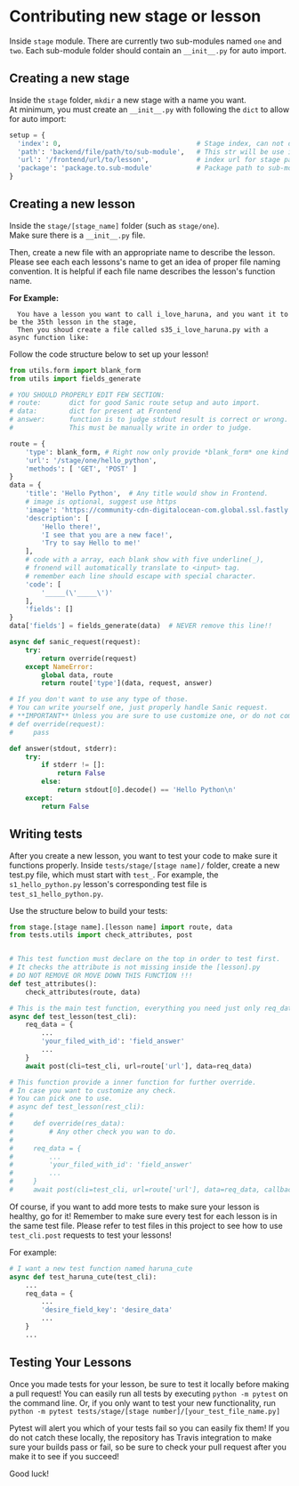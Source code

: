 
# Contributing new stage or lesson

Inside `stage` module.
There are currently two sub-modules named `one` and `two`.
Each sub-module folder should contain an `__init__.py` for auto import.

## Creating a new stage
Inside the `stage` folder, `mkdir` a new stage with a name you want.  
At minimum, you must create an `__init__.py` with following the `dict` to allow for auto import:  

```python
setup = {
  'index': 0,                                  # Stage index, can not duplicate, before setting, please check first.
  'path': 'backend/file/path/to/sub-module',   # This str will be use in os.path.join(), Do NOT start with /
  'url': '/frontend/url/to/lesson',            # index url for stage page. Will be DEPRECATED soon.
  'package': 'package.to.sub-module'           # Package path to sub-module, use for __import__ function call.
}
```

## Creating a new lesson

Inside the `stage/[stage_name]` folder (such as `stage/one`).  
Make sure there is a `__init__.py` file.  

Then, create a new file with an appropriate name to describe the lesson. Please see each each lessons's name
to get an idea of proper file naming convention. It is helpful if each file name describes the lesson's function name.  

**For Example:**
```
  You have a lesson you want to call i_love_haruna, and you want it to be the 35th lesson in the stage,
  Then you shoud create a file called s35_i_love_haruna.py with a async function like:
```

Follow the code structure below to set up your lesson!
```python
from utils.form import blank_form
from utils import fields_generate

# YOU SHOULD PROPERLY EDIT FEW SECTION:
# route:       dict for good Sanic route setup and auto import.
# data:        dict for present at Frontend
# answer:      function is to judge stdout result is correct or wrong.
#              This must be manually write in order to judge.

route = {
    'type': blank_form, # Right now only provide *blank_form* one kind of form 181004.
    'url': '/stage/one/hello_python',
    'methods': [ 'GET', 'POST' ]
}
data = {
    'title': 'Hello Python',  # Any title would show in Frontend.
    # image is optional, suggest use https
    'image': 'https://community-cdn-digitalocean-com.global.ssl.fastly.net/assets/tutorials/images/large/EBOOK_PYTHON_no-name.png?1516826609',
    'description': [
        'Hello there!',
        'I see that you are a new face!',
        'Try to say Hello to me!'
    ],
    # code with a array, each blank show with five underline(_),
    # fronend will automatically translate to <input> tag.
    # remember each line should escape with special character.
    'code': [
        '_____(\'_____\')'
    ],
    'fields': []
}
data['fields'] = fields_generate(data)  # NEVER remove this line!!

async def sanic_request(request):
    try:
        return override(request)
    except NameError:
        global data, route
        return route['type'](data, request, answer)

# If you don't want to use any type of those.
# You can write yourself one, just properly handle Sanic request.
# **IMPORTANT** Unless you are sure to use customize one, or do not comment out this function.
# def override(request):
#     pass

def answer(stdout, stderr):
    try:
        if stderr != []:
            return False
        else:
            return stdout[0].decode() == 'Hello Python\n'
    except:
        return False

```

## Writing tests
After you create a new lesson, you want to test your code to make sure it functions properly.
Inside `tests/stage/[stage name]/` folder, create a new test.py file, which must start with `test_`.
For example, the `s1_hello_python.py` lesson's corresponding test file is `test_s1_hello_python.py`.


Use the structure below to build your tests:
```python
from stage.[stage name].[lesson name] import route, data
from tests.utils import check_attributes, post


# This test function must declare on the top in order to test first.
# It checks the attribute is not missing inside the [lesson].py
# DO NOT REMOVE OR MOVE DOWN THIS FUNCTION !!!
def test_attributes():
    check_attributes(route, data)

# This is the main test function, everything you need just only req_data.
async def test_lesson(test_cli):
    req_data = {
        ...
        'your_filed_with_id': 'field_answer'
        ...
    }
    await post(cli=test_cli, url=route['url'], data=req_data)

# This function provide a inner function for further override.
# In case you want to customize any check.
# You can pick one to use.
# async def test_lesson(rest_cli):
#     
#     def override(res_data):
#         # Any other check you wan to do.
#
#     req_data = {
#         ...
#         'your_filed_with_id': 'field_answer'
#         ...
#     }
#     await post(cli=test_cli, url=route['url'], data=req_data, callback=override)
```

Of course, if you want to add more tests to make sure your lesson is healthy, go for it!
Remember to make sure every test for each lesson is in the same test file.
Please refer to test files in this project to see how to use `test_cli.post` requests to test your lessons!

For example:
```python
# I want a new test function named haruna_cute
async def test_haruna_cute(test_cli):
    ...
    req_data = {
        ...
        'desire_field_key': 'desire_data'
        ...
    }
    ...
```

## Testing Your Lessons
Once you made tests for your lesson, be sure to test it locally before making a pull request!
You can easily run all tests by executing `python -m pytest` on the command line. Or, if you only want to test your new functionality, run `python -m pytest tests/stage/[stage number]/[your_test_file_name.py]`

Pytest will alert you which of your tests fail so you can easily fix them! If you do not catch these locally, the repository has Travis integration to make sure your builds pass or fail, so be sure to check your pull request after you make it to see if you succeed!

Good luck!
